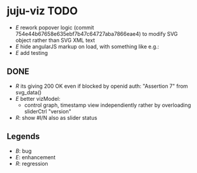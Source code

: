 juju-viz TODO
=============
- _E_ rework popover logic (commit 754e44b67658e635ebf7b47c64727aba7866eae4)
      to modify SVG object rather than SVG XML text
- _E_ hide angularJS markup on load, with something like e.g.:
      <div ng-show="vizModel.getFilesURLs().list.length" class="ng-hide">
      </div>
- _E_ add testing


DONE
----
- _R_ its giving 200 OK even if blocked by openid auth:
  "Assertion 7" from svg_data()
- _E_ better vizModel:
  - control graph, timestamp view independiently rather by
    overloading sliderCtrl "version"
- _R_: show #I/N also as slider status

Legends
-------
* _B_: bug
* _E_: enhancement
* _R_: regression
